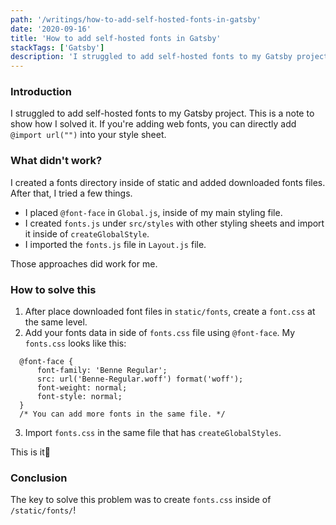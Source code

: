 ```yaml
---
path: '/writings/how-to-add-self-hosted-fonts-in-gatsby'
date: '2020-09-16'
title: 'How to add self-hosted fonts in Gatsby'
stackTags: ['Gatsby']
description: 'I struggled to add self-hosted fonts to my Gatsby project. This is a note to show how I solved it..'
---
```


### Introduction

I struggled to add self-hosted fonts to my Gatsby project. This is a note to show how I solved it.
If you're adding web fonts, you can directly add `@import url("")` into your style sheet.

### What didn't work?

I created a fonts directory inside of static and added downloaded fonts files. After that, I tried a few things.

- I placed `@font-face` in `Global.js`, inside of my main styling file.
- I created `fonts.js` under `src/styles` with other styling sheets and import it inside of `createGlobalStyle`.
- I imported the `fonts.js` file in `Layout.js` file.

Those approaches did work for me.

### How to solve this

1. After place downloaded font files in `static/fonts`, create a `font.css` at the same level.
2. Add your fonts data in side of `fonts.css` file using `@font-face`. My `fonts.css` looks like this:

```
  @font-face {
      font-family: 'Benne Regular';
      src: url('Benne-Regular.woff') format('woff');
      font-weight: normal;
      font-style: normal;
  }
  /* You can add more fonts in the same file. */
```

3. Import `fonts.css` in the same file that has `createGlobalStyles`.

This is it👏

### Conclusion

The key to solve this problem was to create `fonts.css` inside of `/static/fonts/`!

